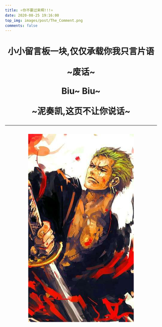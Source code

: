 ```yaml
---
title: ⭐你不要过来啊!!!⭐
date: 2020-08-25 19:16:00
top_img: images/post/The_Comment.png
comments: false
---
```

<!--
 * @Author: Weidows
 * @Date: 2020-08-25 19:14:35
 * @LastEditors: Weidows
 * @LastEditTime: 2020-08-31 10:21:06
 * @FilePath: \Weidows\Website\source\tags\comment.md
-->

<h1 align="center">
  小小留言板一块,仅仅承载你我只言片语
  
  ~废话~

  Biu~ Biu~

  ~泥奏凯,这页不让你说话~

  ---
  
  ![索大](../images/Onepiece/QQ图片20190624124419.jpg)
</h1>